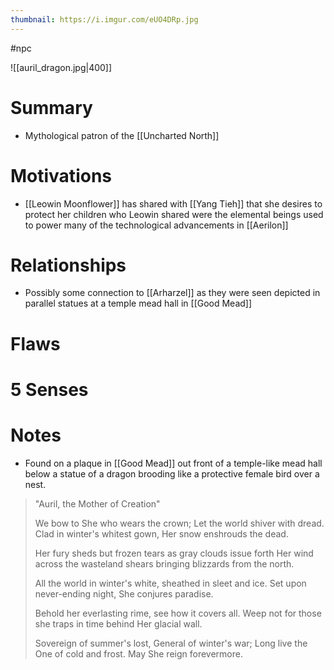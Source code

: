 ```yaml
---
thumbnail: https://i.imgur.com/eUO4DRp.jpg
---
```


#npc 

![[auril_dragon.jpg|400]]

# Summary
- Mythological patron of the [[Uncharted North]]

# Motivations
- [[Leowin Moonflower]] has shared with [[Yang Tieh]] that she desires to protect her children who Leowin shared were the elemental beings used to power many of the technological advancements in [[Aerilon]]


# Relationships
- Possibly some connection to [[Arharzel]] as they were seen depicted in parallel statues at a temple mead hall in [[Good Mead]]

# Flaws
# 5 Senses
# Notes
- Found on a plaque in [[Good Mead]] out front of a temple-like mead hall below a statue of a dragon brooding like a protective female bird over a nest.

> "Auril, the Mother of Creation"
> 
> We bow to She who wears the crown; Let the world shiver with dread. Clad in winter's whitest gown, Her snow enshrouds the dead. 
> 
> Her fury sheds but frozen tears as gray clouds issue forth Her wind across the wasteland shears bringing blizzards from the north. 
> 
> All the world in winter's white, sheathed in sleet and ice. Set upon never-ending night, She conjures paradise.
> 
> Behold her everlasting rime, see how it covers all. Weep not for those she traps in time behind Her glacial wall.
> 
> Sovereign of summer's lost, General of winter's war; Long live the One of cold and frost. May She reign forevermore.
